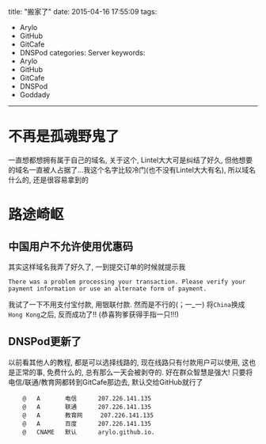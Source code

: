 title: "搬家了"
date: 2015-04-16 17:55:09
tags:
  - Arylo
  - GitHub
  - GitCafe
  - DNSPod
categories: Server
keywords:
  - Arylo
  - GitHub
  - GitCafe
  - DNSPod
  - Goddady
---

# 不再是孤魂野鬼了

一直想都想拥有属于自己的域名, 关于这个, Lintel大大可是纠结了好久, 但他想要的域名一直被人占据了...我这个名字比较冷门(也不没有Lintel大大有名), 所以域名什么的, 还是很容易拿到的

# 路途崎岖

## 中国用户不允许使用优惠码

其实这样域名我弄了好久了, 一到提交订单的时候就提示我
```
There was a problem processing your transaction. Please verify your payment information or use an alternate form of payment.
```
我试了一下不用支付宝付款, 用银联付款.
然而是不行的(；一_一)
将`China`换成`Hong Kong`之后, 反而成功了!! (恭喜狗爹获得手指一只!!!)

## DNSPod更新了

以前看其他人的教程, 都是可以选择线路的, 现在线路只有付款用户可以使用, 这也是正常的事, 免费什么的, 总有那么一天会被剥夺的.
好在群众智慧是强大! 只要将电信/联通/教育网都转到GitCafe那边去, 默认交给GitHub就行了
```
	@	A		电信		207.226.141.135
	@	A		联通		207.226.141.135
	@	A		教育网		207.226.141.135
	@	A		百度		207.226.141.135
	@	CNAME	默认		arylo.github.io.
```
